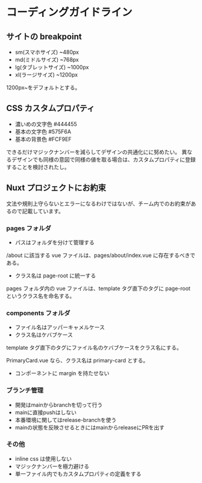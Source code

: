 # コーディングガイドライン

## サイトの breakpoint

- sm(スマホサイズ) ~480px
- md(ミドルサイズ) ~768px
- lg(タブレットサイズ) ~1000px
- xl(ラージサイズ) ~1200px

1200px~をデフォルトとする。

## CSS カスタムプロパティ

- 濃いめの文字色 #444455
- 基本の文字色 #575F6A
- 基本の背景色 #FCF9EF

できるだけマジックナンバーを減らしてデザインの共通化にに努めたい。
異なるデザインでも同様の意図で同様の値を取る場合は、カスタムプロパティに登録することを検討されたし。

## Nuxt プロジェクトにお約束

文法や規則上守らないとエラーになるわけではないが、チーム内でのお約束があるので記載しています。

### pages フォルダ

- パスはフォルダを分けて管理する

/about に該当する vue ファイルは、pages/about/index.vue に存在するべきである。

- クラス名は page-root に統一する

pages フォルダ内の vue ファイルは、template タグ直下のタグに page-root というクラス名を命名する。

### components フォルダ

- ファイル名はアッパーキャメルケース
- クラス名はケバブケース

template タグ直下のタグにファイル名のケバブケースをクラス名にする。

PrimaryCard.vue なら、クラス名は primary-card とする。

- コンポーネントに margin を持たせない

### ブランチ管理

- 開発はmainからbranchを切って行う
- mainに直接pushはしない
- 本番環境に関してはrelease-branchを使う
- mainの状態を反映させるときにはmainからreleaseにPRを出す

### その他

- inline css は使用しない
- マジックナンバーを極力避ける
- 単一ファイル内でもカスタムプロパティの定義をする
